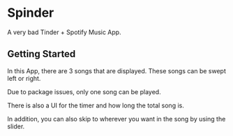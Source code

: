 # Spinder

A very bad Tinder + Spotify Music App. 

## Getting Started

In this App, there are 3 songs that are displayed. These songs
can be swept left or right. 

Due to package issues, only one song can be played. 

There is also a UI for the timer and how long the total song is.

In addition, you can also skip to wherever you want in the song by
using the slider. 
